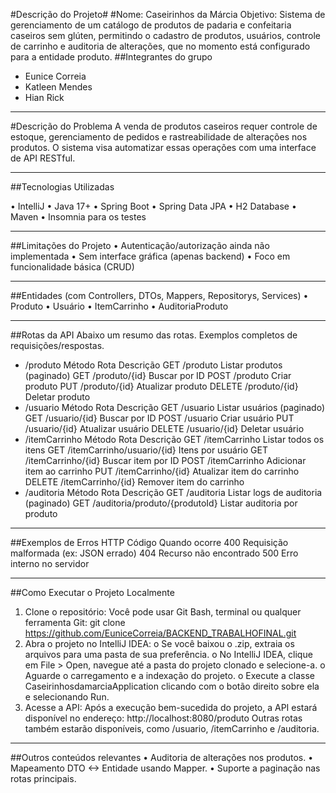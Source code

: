#Descrição do Projeto#
#Nome: Caseirinhos da Márcia
Objetivo: Sistema de gerenciamento de um catálogo de produtos de padaria e confeitaria caseiros sem glúten, permitindo o cadastro de produtos, usuários, controle de carrinho e auditoria de alterações, que no momento está configurado para a entidade produto.
##Integrantes do grupo
* Eunice Correia
* Katleen Mendes
* Hian Rick
________________________________________
#Descrição do Problema
A venda de produtos caseiros requer controle de estoque, gerenciamento de pedidos e rastreabilidade de alterações nos produtos. O sistema visa automatizar essas operações com uma interface de API RESTful.
________________________________________
##Tecnologias Utilizadas

•	IntelliJ
•	Java 17+
•	Spring Boot
•	Spring Data JPA
•	H2 Database
•	Maven
•	Insomnia para os testes
________________________________________
##Limitações do Projeto
•	Autenticação/autorização ainda não implementada
•	Sem interface gráfica (apenas backend)
•	Foco em funcionalidade básica (CRUD)
________________________________________
##Entidades (com Controllers, DTOs, Mappers, Repositorys, Services)
•	Produto
•	Usuário
•	ItemCarrinho
•	AuditoriaProduto
________________________________________
##Rotas da API
Abaixo um resumo das rotas. Exemplos completos de requisições/respostas.
* /produto
Método	Rota	Descrição
GET	/produto	Listar produtos (paginado)
GET	/produto/{id}	Buscar por ID
POST	/produto	Criar produto
PUT	/produto/{id}	Atualizar produto
DELETE	/produto/{id}	Deletar produto
* /usuario
Método	Rota	Descrição
GET	/usuario	Listar usuários (paginado)
GET	/usuario/{id}	Buscar por ID
POST	/usuario	Criar usuário
PUT	/usuario/{id}	Atualizar usuário
DELETE	/usuario/{id}	Deletar usuário
* /itemCarrinho
Método	Rota	Descrição
GET	/itemCarrinho	Listar todos os itens
GET	/itemCarrinho/usuario/{id}	Itens por usuário
GET	/itemCarrinho/{id}	Buscar item por ID
POST	/itemCarrinho	Adicionar item ao carrinho
PUT	/itemCarrinho/{id}	Atualizar item do carrinho
DELETE	/itemCarrinho/{id}	Remover item do carrinho
* /auditoria
Método	Rota	Descrição
GET	/auditoria	Listar logs de auditoria (paginado)
GET	/auditoria/produto/{produtoId}	Listar auditoria por produto
________________________________________
##Exemplos de Erros HTTP
Código	Quando ocorre
400	Requisição malformada (ex: JSON errado)
404	Recurso não encontrado
500	Erro interno no servidor
________________________________________
##Como Executar o Projeto Localmente
1.	Clone o repositório:
Você pode usar Git Bash, terminal ou qualquer ferramenta Git:
git clone https://github.com/EuniceCorreia/BACKEND_TRABALHOFINAL.git
2.	Abra o projeto no IntelliJ IDEA:
o	Se você baixou o .zip, extraia os arquivos para uma pasta de sua preferência.
o	No IntelliJ IDEA, clique em File > Open, navegue até a pasta do projeto clonado e selecione-a.
o	Aguarde o carregamento e a indexação do projeto.
o	Execute a classe CaseirinhosdamarciaApplication clicando com o botão direito sobre ela e selecionando Run.
3.	Acesse a API:
Após a execução bem-sucedida do projeto, a API estará disponível no endereço:
http://localhost:8080/produto
Outras rotas também estarão disponíveis, como /usuario, /itemCarrinho e /auditoria.
________________________________________
##Outros conteúdos relevantes
•	Auditoria de alterações nos produtos.
•	Mapeamento DTO <-> Entidade usando Mapper.
•	Suporte a paginação nas rotas principais.
